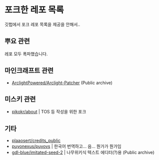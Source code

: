 # 포크한 레포 목록
깃헙에서 포크 레포 목록을 제공을 안해서..

## 뿌요 관련
레포 모두 폭파했습니다.

## 마인크래프트 관련
- [ArclightPowered/Arclight-Patcher](https://github.com/JeonDohyeon/arclightpatcher-worldedit) (Public archive)

## 미스키 관련
- [pikokr/about](https://github.com/JeonDohyeon/about) |
TOS 등 작성을 위한 포크

## 기타
- [plaaosert/credits_public](https://github.com/JeonDohyeon/credits_public)
- [puyonexus/puyovs](https://github.com/JeonDohyeon/puyovs) |
한국어 번역하고... 음... 뭔가가 뭔가임
- [gdl-blue/imitated-seed-2](https://github.com/JeonDohyeon/imitated-seed/tree/flight) |
나무위키식 텍스트 에디터(?)용 (Public archive)
